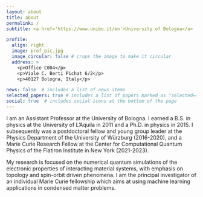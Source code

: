 ```yaml
---
layout: about
title: about
permalink: /
subtitle: <a href='https://www.unibo.it/en'>University of Bologna</a>

profile:
  align: right
  image: prof_pic.jpg
  image_circular: false # crops the image to make it circular
  address: >
    <p>Office C004</p>
    <p>Viale C. Berti Pichat 6/2</p>
    <p>40127 Bologna, Italy</p>

news: false  # includes a list of news items
selected_papers: true # includes a list of papers marked as "selected={true}"
social: true  # includes social icons at the bottom of the page
---
```


I am an Assistant Professor at the University of Bologna. I earned a B.S. in physics at the
University of L’Aquila in 2011 and a Ph.D. in physics in 2015. I
subsequently was a postdoctoral fellow and young group leader at the
Physics Department of the University of Würzburg (2016-2020), and a Marie
Curie Research Fellow at the Center for Computational Quantum Physics of the
Flatiron Institute in New York (2021-2023).

My research is focused on the numerical quantum simulations of the
electronic properties of interacting material
systems, with emphasis on topology and spin-orbit driven phenomena. I am
the principal investigator of an individual Marie Curie fellowship which
aims at using machine learning applications in condensed matter
problems.
